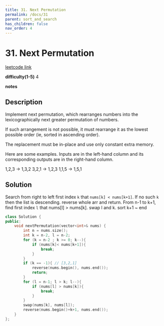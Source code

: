```yaml
---
title: 31. Next Permutation
permalink: /docs/31
parent: sort_and_search
has_children: false
nav_order: 4
---
```

# 31. Next Permutation
[leetcode link](https://leetcode.com/problems/next-permutation/)

**difficulty(1-5)** 
4

**notes**   


## Description
Implement next permutation, which rearranges numbers into the lexicographically next greater permutation of numbers.

If such arrangement is not possible, it must rearrange it as the lowest possible order (ie, sorted in ascending order).

The replacement must be in-place and use only constant extra memory.

Here are some examples. Inputs are in the left-hand column and its corresponding outputs are in the right-hand column.

1,2,3 → 1,3,2
3,2,1 → 1,2,3
1,1,5 → 1,5,1

## Solution
Search from right to left first index `k` that `nums[k] < nums[k+1]`. 
If no such `k` then the list is descending. reverse whole arr and return.
From n-1 to k+1, find first index `l` that nums[l] > nums[k]. swap l and k. sort k+1 ~ end

```c++
class Solution {
public:
    void nextPermutation(vector<int>& nums) {
        int n = nums.size();
        int k = n-2, l = n-2;
        for (k = n-2 ; k >= 0; k--){
            if (nums[k]< nums[k+1]){
                break;
            }
        }
        if (k == -1){ // [3,2,1]
            reverse(nums.begin(), nums.end());
            return;
        }
        for (l = n-1; l > k; l--){
            if (nums[l] > nums[k]){
                break;
            }
        }
        swap(nums[k], nums[l]);
        reverse(nums.begin()+k+1, nums.end());
    }
};
```


<!-- 
Default label
{: .label }

Blue label
{: .label .label-blue }

Stable
{: .label .label-green }

New release
{: .label .label-purple }

Coming soon
{: .label .label-yellow }

Deprecated
{: .label .label-red } -->
